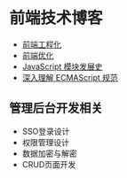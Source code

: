 # 前端技术博客

* [前端工程化](https://cengbin.github.io/frontend/1%20%E5%89%8D%E7%AB%AF%E5%B7%A5%E7%A8%8B%E5%8C%96/README.html)
* [前端优化](https://cengbin.github.io/frontend/2%20%E5%89%8D%E7%AB%AF%E4%BC%98%E5%8C%96/README.html)
* [JavaScript 模块发展史](https://cengbin.github.io/frontend/5%20JavaScript%20%E6%A8%A1%E5%9D%97%E5%8F%91%E5%B1%95%E5%8F%B2/README.html)
* [深入理解 ECMAScript 规范](https://cengbin.github.io/frontend/3%20%E6%B7%B1%E5%85%A5%E7%90%86%E8%A7%A3ECMAScript%E8%A7%84%E8%8C%83/README.html)

## 管理后台开发相关

* SSO登录设计
* 权限管理设计
* 数据加密与解密
* CRUD页面开发
